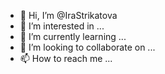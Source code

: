 - 👋 Hi, I’m @IraStrikatova
- 👀 I’m interested in ...
- 🌱 I’m currently learning ...
- 💞️ I’m looking to collaborate on ...
- 📫 How to reach me ...

<!---
IraStrikatova/IraStrikatova is a ✨ special ✨ repository because its `README.md` (this file) appears on your GitHub profile.
You can click the Preview link to take a look at your changes.
--->
